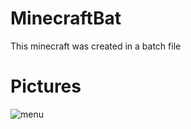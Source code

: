 # MinecraftBat
This minecraft was created in a batch file
# Pictures
![menu](https://user-images.githubusercontent.com/121461805/210546063-af0d0947-b213-4497-9984-2fc65794f282.png)


